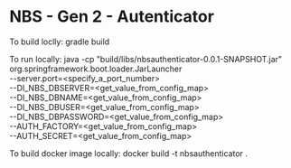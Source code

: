# NBS - Gen 2 - Autenticator

To build loclly:
   gradle build

To run locally:
    java -cp "build/libs/nbsauthenticator-0.0.1-SNAPSHOT.jar" org.springframework.boot.loader.JarLauncher \
        --server.port=<specify_a_port_number> \
        --DI_NBS_DBSERVER=<get_value_from_config_map> \
        --DI_NBS_DBNAME=<get_value_from_config_map> \
        --DI_NBS_DBUSER=<get_value_from_config_map> \
        --DI_NBS_DBPASSWORD=<get_value_from_config_map> \
        --AUTH_FACTORY=<get_value_from_config_map> \
        --AUTH_SECRET=<get_value_from_config_map>

To build docker image locally: 
    docker build -t nbsauthenticator .

